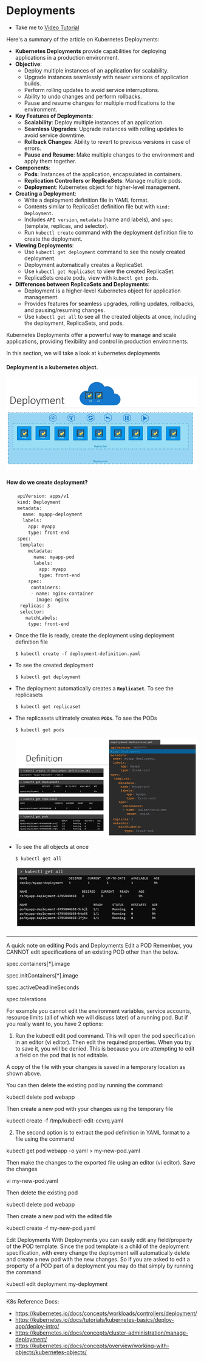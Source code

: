 # Deployments
  - Take me to [Video Tutorial](https://kodekloud.com/topic/deployments-3/)

Here's a summary of the article on Kubernetes Deployments:

- **Kubernetes Deployments** provide capabilities for deploying applications in a production environment.
- **Objective**:
  - Deploy multiple instances of an application for scalability.
  - Upgrade instances seamlessly with newer versions of application builds.
  - Perform rolling updates to avoid service interruptions.
  - Ability to undo changes and perform rollbacks.
  - Pause and resume changes for multiple modifications to the environment.
- **Key Features of Deployments**:
  - **Scalability**: Deploy multiple instances of an application.
  - **Seamless Upgrades**: Upgrade instances with rolling updates to avoid service downtime.
  - **Rollback Changes**: Ability to revert to previous versions in case of errors.
  - **Pause and Resume**: Make multiple changes to the environment and apply them together.
- **Components**:
  - **Pods**: Instances of the application, encapsulated in containers.
  - **Replication Controllers or ReplicaSets**: Manage multiple pods.
  - **Deployment**: Kubernetes object for higher-level management.
- **Creating a Deployment**:
  - Write a deployment definition file in YAML format.
  - Contents similar to ReplicaSet definition file but with `kind: Deployment`.
  - Includes `API version`, `metadata` (name and labels), and `spec` (template, replicas, and selector).
  - Run `kubectl create` command with the deployment definition file to create the deployment.
- **Viewing Deployments**:
  - Use `kubectl get deployment` command to see the newly created deployment.
  - Deployment automatically creates a ReplicaSet.
  - Use `kubectl get ReplicaSet` to view the created ReplicaSet.
  - ReplicaSets create pods, view with `kubectl get pods`.
- **Differences between ReplicaSets and Deployments**:
  - Deployment is a higher-level Kubernetes object for application management.
  - Provides features for seamless upgrades, rolling updates, rollbacks, and pausing/resuming changes.
  - Use `kubectl get all` to see all the created objects at once, including the deployment, ReplicaSets, and pods.

Kubernetes Deployments offer a powerful way to manage and scale applications, providing flexibility and control in production environments.





In this section, we will take a look at kubernetes deployments

#### Deployment is a kubernetes object. 
  
 ![deployment](../../images/deployment.PNG)
  
#### How do we create deployment?

```
    apiVersion: apps/v1
    kind: Deployment
    metadata:
      name: myapp-deployment
      labels:
        app: myapp
        type: front-end
    spec:
     template:
        metadata:
          name: myapp-pod
          labels:
            app: myapp
            type: front-end
        spec:
         containers:
         - name: nginx-container
           image: nginx
     replicas: 3
     selector:
       matchLabels:
        type: front-end
 ```
- Once the file is ready, create the deployment using deployment definition file
  ```
  $ kubectl create -f deployment-definition.yaml
  ```
- To see the created deployment
  ```
  $ kubectl get deployment
  ```
- The deployment automatically creates a **`ReplicaSet`**. To see the replicasets
  ```
  $ kubectl get replicaset
  ```
- The replicasets ultimately creates **`PODs`**. To see the PODs
  ```
  $ kubectl get pods
  ```
    
  ![deployment1](../../images/deployment1.PNG)
  
- To see the all objects at once
  ```
  $ kubectl get all
  ```
  ![deployment2](../../images/deployment2.PNG)


________________________________________________________________________________

A quick note on editing Pods and Deployments
Edit a POD
Remember, you CANNOT edit specifications of an existing POD other than the below.

spec.containers[*].image

spec.initContainers[*].image

spec.activeDeadlineSeconds

spec.tolerations

For example you cannot edit the environment variables, service accounts, resource limits (all of which we will discuss later) of a running pod. But if you really want to, you have 2 options:

1. Run the kubectl edit pod <pod name> command.  This will open the pod specification in an editor (vi editor). Then edit the required properties. When you try to save it, you will be denied. This is because you are attempting to edit a field on the pod that is not editable.



A copy of the file with your changes is saved in a temporary location as shown above.

You can then delete the existing pod by running the command:

kubectl delete pod webapp



Then create a new pod with your changes using the temporary file

kubectl create -f /tmp/kubectl-edit-ccvrq.yaml



2. The second option is to extract the pod definition in YAML format to a file using the command

kubectl get pod webapp -o yaml > my-new-pod.yaml

Then make the changes to the exported file using an editor (vi editor). Save the changes

vi my-new-pod.yaml

Then delete the existing pod

kubectl delete pod webapp

Then create a new pod with the edited file

kubectl create -f my-new-pod.yaml



Edit Deployments
With Deployments you can easily edit any field/property of the POD template. Since the pod template is a child of the deployment specification,  with every change the deployment will automatically delete and create a new pod with the new changes. So if you are asked to edit a property of a POD part of a deployment you may do that simply by running the command

kubectl edit deployment my-deployment
___________________________________________________________________________________________________________________


  
K8s Reference Docs:
- https://kubernetes.io/docs/concepts/workloads/controllers/deployment/
- https://kubernetes.io/docs/tutorials/kubernetes-basics/deploy-app/deploy-intro/
- https://kubernetes.io/docs/concepts/cluster-administration/manage-deployment/
- https://kubernetes.io/docs/concepts/overview/working-with-objects/kubernetes-objects/
